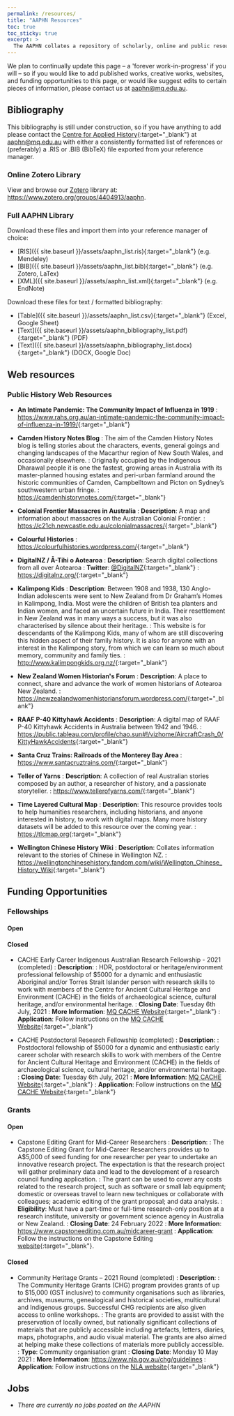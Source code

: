 ```yaml
---
permalink: /resources/
title: "AAPHN Resources"
toc: true
toc_sticky: true
excerpt: >
  The AAPHN collates a repository of scholarly, online and public resources concerning public history in Australasia. This includes information concerning scholarship and grant opportunities as well as practitioners websites.
---
```

We plan to continually update this page &ndash; a 'forever work-in-progress' if you will &ndash; so if you would like to add published works, creative works, websites, and funding opportunities to this page, or would like suggest edits to certain pieces of information, please contact us at <aaphn@mq.edu.au>.

## Bibliography

This bibliography is still under construction, so if you have anything to add please contact the [Centre for Applied History](https://www.mq.edu.au/research/research-centres-groups-and-facilities/resilient-societies/centres/centre-for-applied-history){:target="_blank"} at <aaphn@mq.edu.au> with either a consistently formatted list of references or (preferably) a .RIS or .BIB (BibTeX) file exported from your reference manager.

### Online Zotero Library
View and browse our [Zotero](https://www.zotero.org/) library at: <https://www.zotero.org/groups/4404913/aaphn>.

### Full AAPHN Library
Download these files and import them into your reference manager of choice:
* [RIS]({{ site.baseurl }}/assets/aaphn_list.ris){:target="_blank"} (e.g. Mendeley)
* [BIB]({{ site.baseurl }}/assets/aaphn_list.bib){:target="_blank"} (e.g. Zotero, LaTex)
* [XML]({{ site.baseurl }}/assets/aaphn_list.xml){:target="_blank"} (e.g. EndNote)

Download these files for text / formatted bibliography:
* [Table]({{ site.baseurl }}/assets/aaphn_list.csv){:target="_blank"} (Excel, Google Sheet)
* [Text]({{ site.baseurl }}/assets/aaphn_bibliography_list.pdf){:target="_blank"} (PDF)
* [Text]({{ site.baseurl }}/assets/aaphn_bibliography_list.docx){:target="_blank"} (DOCX, Google Doc)

## Web resources

### Public History Web Resources
* **An Intimate Pandemic: The Community Impact of Influenza in 1919**
: <https://www.rahs.org.au/an-intimate-pandemic-the-community-impact-of-influenza-in-1919/>{:target="_blank"}

* **Camden History Notes Blog**
: The aim of the Camden History Notes blog is telling stories about the characters, events, general goings and changing landscapes of the Macarthur region of New South Wales, and occasionally elsewhere.
: Originally occupied by the Indigenous Dharawal people it is one the fastest, growing areas in Australia with its master-planned housing estates and peri-urban farmland around the historic communities of Camden, Campbelltown and Picton on Sydney’s southwestern urban fringe.
: <https://camdenhistorynotes.com/>{:target="_blank"}

* **Colonial Frontier Massacres in Australia**
: **Description**: A map and information about massacres on the Australian Colonial Frontier.
: <https://c21ch.newcastle.edu.au/colonialmassacres/>{:target="_blank"}

* **Colourful Histories**
: <https://colourfulhistories.wordpress.com/>{:target="_blank"}

* **DigitalNZ / Ā-Tihi o Aotearoa**
: **Description**: Search digital collections from all over Aotearoa
: **Twitter**: [@DigitalNZ](https://twitter.com/DigitalNZ){:target="_blank"}
: <https://digitalnz.org/>{:target="_blank"}

* **Kalimpong Kids**
: **Description**: Between 1908 and 1938, 130 Anglo-Indian adolescents were sent to New Zealand from Dr Graham’s Homes in Kalimpong, India. Most were the children of British tea planters and Indian women, and faced an uncertain future in India. Their resettlement in New Zealand was in many ways a success, but it was also characterised by silence about their heritage.
: This website is for descendants of the Kalimpong Kids, many of whom are still discovering this hidden aspect of their family history. It is also for anyone with an interest in the Kalimpong story, from which we can learn so much about memory, community and family ties.
: <http://www.kalimpongkids.org.nz/>{:target="_blank"}

* **New Zealand Women Historian's Forum**
: **Description**: A place to connect, share and advance the work of women historians of Aotearoa New Zealand.
: <https://newzealandwomenhistoriansforum.wordpress.com/>{:target="_blank"}

* **RAAF P-40 Kittyhawk Accidents**
: **Description**: A digital map of RAAF P-40 Kittyhawk Accidents in Australia between 1942 and 1946.
: <https://public.tableau.com/profile/chao.sun#!/vizhome/AircraftCrash_0/KittyHawkAccidents>{:target="_blank"}

* **Santa Cruz Trains: Railroads of the Monterey Bay Area**
: <https://www.santacruztrains.com/>{:target="_blank"}

* **Teller of Yarns**
: **Description**: A collection of real Australian stories composed by an author, a researcher of history, and a passionate storyteller.
: <https://www.tellerofyarns.com/>{:target="_blank"}

* **Time Layered Cultural Map**
: **Description**: This resource provides tools to help humanities researchers, including historians, and anyone interested in history, to work with digital maps. Many more history datasets will be added to this resource over the coming year.
: <https://tlcmap.org>{:target="_blank"}

* **Wellington Chinese History Wiki**
: **Description**: Collates information relevant to the stories of Chinese in Wellington NZ.
: <https://wellingtonchinesehistory.fandom.com/wiki/Wellington_Chinese_History_Wiki>{:target="_blank"}

## Funding Opportunities

### Fellowships
#### Open

#### Closed
* CACHE Early Career Indigenous Australian Research Fellowship - 2021 (completed)
: **Description**:
: HDR, postdoctoral or heritage/environment professional fellowship of $5000 for a dynamic and enthusiastic Aboriginal and/or Torres Strait Islander person with research skills to work with members of the Centre for Ancient Cultural Heritage and Environment (CACHE) in the fields of archaeological science, cultural heritage, and/or environmental heritage.
: **Closing Date**: Tuesday 6th July, 2021
: **More Information**: [MQ CACHE Website](https://www.mq.edu.au/research/research-centres-groups-and-facilities/resilient-societies/centres/cache/funding-opportunities){:target="_blank"}
: **Application**: Follow instructions on the [MQ CACHE Website](https://www.mq.edu.au/research/research-centres-groups-and-facilities/resilient-societies/centres/cache/funding-opportunities){:target="_blank"}

* CACHE Postdoctoral Research Fellowship (completed)
: **Description**:
: Postdoctoral fellowship of $5000 for a dynamic and enthusiastic early career scholar with research skills to work with members of the Centre for Ancient Cultural Heritage and Environment (CACHE) in the fields of archaeological science, cultural heritage, and/or environmental heritage.
: **Closing Date**: Tuesday 6th July, 2021
: **More Information**: [MQ CACHE Website](https://www.mq.edu.au/research/research-centres-groups-and-facilities/resilient-societies/centres/cache/funding-opportunities){:target="_blank"}
: **Application**: Follow instructions on the [MQ CACHE Website](https://www.mq.edu.au/research/research-centres-groups-and-facilities/resilient-societies/centres/cache/funding-opportunities){:target="_blank"}

### Grants
#### Open
* Capstone Editing Grant for Mid-Career Researchers
: **Description**:
: The Capstone Editing Grant for Mid-Career Researchers provides up to A$5,000 of seed funding for one researcher per year to undertake an innovative research project. The expectation is that the research project will gather preliminary data and lead to the development of a research council funding application.
: The grant can be used to cover any costs related to the research project, such as software or small lab equipment; domestic or overseas travel to learn new techniques or collaborate with colleagues; academic editing of the grant proposal; and data analysis.
: **Eligibility**: Must have a part-time or full-time research-only position at a research institute, university or government science agency in Australia or New Zealand.
: **Closing Date**: 24 February 2022
: **More Information**: <https://www.capstoneediting.com.au/midcareer-grant>
: **Application**: Follow the instructions on the Capstone Editing [website](https://www.capstoneediting.com.au/midcareer-grant){:target="_blank"}.

#### Closed
* Community Heritage Grants – 2021 Round (completed)
: **Description**:
: The Community Heritage Grants (CHG) program provides grants of up to $15,000 (GST inclusive) to community organisations such as libraries, archives, museums, genealogical and historical societies, multicultural and Indigenous groups. Successful CHG recipients are also given access to online workshops.
: The grants are provided to assist with the preservation of locally owned, but nationally significant collections of materials that are publicly accessible including artefacts, letters, diaries, maps, photographs, and audio visual material. The grants are also aimed at helping make these collections of materials more publicly accessible.
: **Type**: Community organisation grant
: **Closing Date**: Monday 10 May 2021
: **More Information**: <https://www.nla.gov.au/chg/guidelines>
: **Application**: Follow instructions on the [NLA website](https://www.nla.gov.au/content/community-heritage-grants-4){:target="_blank"}

## Jobs

* _There are currently no jobs posted on the AAPHN_
